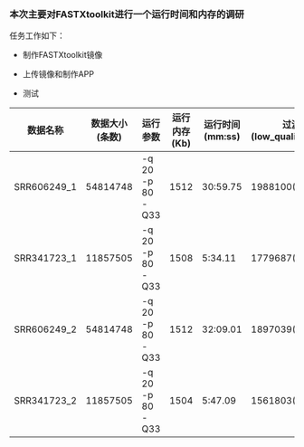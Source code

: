 ### 本次主要对FASTXtoolkit进行一个运行时间和内存的调研
任务工作如下：

- 制作FASTXtoolkit镜像

- 上传镜像和制作APP

- 测试

|数据名称|数据大小(条数)|运行参数|运行内存(Kb)|运行时间(mm:ss)|过滤结果(low_quality:dup_rate)|任务id| 
|---|---|------|----|---|---|---|
|SRR606249_1|54814748|-q 20 -p 80 -Q33|1512|30:59.75|1988100(3%):22.76|57ec99a9c3febe0001b3ec9b| 
|SRR341723_1|11857505 |-q 20 -p 80 -Q33|1508|5:34.11|1779687(15%):9.22|57ec99c8c3febe0001b3ec9d|
|SRR606249_2|54814748|-q 20 -p 80 -Q33|1512|32:09.01|1897039(3%):18.47|57ebe51bc3febe0001b3de51| 
|SRR341723_2|11857505 |-q 20 -p 80 -Q33|1504|5:47.09|1561803(13%):9.12|57ec762bc3febe0001b3e155|
 
